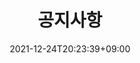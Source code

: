---
title: 공지사항
date: 2021-12-24T20:23:39+09:00
banner:
  title: 소장품 구두
  summary: 지하전시장
  imageLink: /img/pagebanner/connect/notice.png
  itemLink: /items/1b1층/지하전시관/l1755048/
invisible: true
---